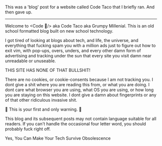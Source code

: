This was a 'blog' post for a website called Code Taco that I briefly ran. And then gave up.

---

Welcome to <Code 🌮/> aka Code Taco aka Grumpy Millenial. This is an old school formatted blog built on new school technology.

I got tired of looking at blogs about tech, and life, the universe, and everything that fucking spam you with a million ads just to figure out how to exit vim, with pop-ups, overs, unders, and every other damn form of advertising and tracking under the sun that every site you visit damn near unreadable or unuseable.

THIS SITE HAS NONE OF THAT BULLSHIT!

There are no cookies, or cookie-consents because I am not tracking you. I dont give a shit where you are reading this from, or what you are doing. I dont care what browser you are using, what OS you are using, or how long you are staying on this website. I dont give a damn about fingerprints or any of that other ridiculous invasive shit.

🚨 This is your first and only warning. 🚨

This blog and its subsequent posts may not contain language suitable for all readers. If you can't handle the occasional four letter word, you should probably fuck right off.


Yes, You Can Make Your Tech Survive Obsolescence